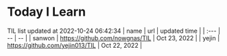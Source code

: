 # Today I Learn 
TIL list updated at 2022-10-24 06:42:34
| name | url | updated time |
| :--- | -- | -- |
| sanwon | https://github.com/nowgnas/TIL | Oct 23, 2022 |
| yejin | https://github.com/yejin013/TIL | Oct 22, 2022 |
